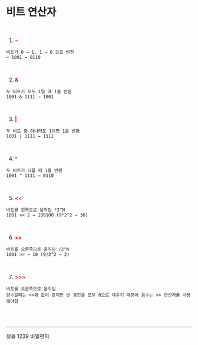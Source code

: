 <h1>비트 연산자</h1>

<br/>

1. <font color=red>**~**</font>

```
비트가 0 → 1, 1 → 0 으로 반전
~ 1001 → 0110
```

<br/>

2. <font color=red>**&**</font>

```
두 비트가 모두 1일 때 1을 반환
1001 & 1111 → 1001
```

<br/>

3. <font color=red>**|**</font>

```
두 비트 중 하나라도 1이면 1을 반환
1001 | 1111 → 1111
```

<br/>

4. <font color=red>**^**</font>

```
두 비트가 다를 때 1을 반환
1001 ^ 1111 → 0110
```

<br/>

5. <font color=red>**<<**</font>

```
비트를 왼쪽으로 움직임 *2^N
1001 << 2 → 100100 (9*2^2 → 36)
```

<br/>

6. <font color=red>**>>**</font>

```
비트를 오른쪽으로 움직임 /2^N
1001 >> → 10 (9/2^2 → 2)
```

<br/>

7. <font color=red>**>>>**</font>

```
비트를 오른쪽으로 움직임
양수일때는 >>와 값이 같지만 빈 공간을 모두 0으로 채우기 때문에 음수는 >> 연산자를 사용해야함

```

<br/><br/>

------

정올 1239 비밀편지

